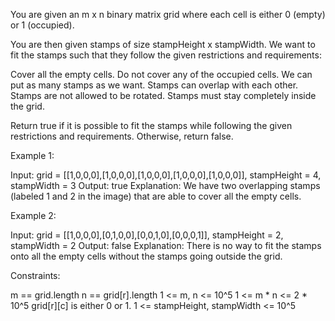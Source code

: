 You are given an m x n binary matrix grid where each cell is either 0 (empty)
or 1 (occupied).

You are then given stamps of size stampHeight x stampWidth. We want to fit
the stamps such that they follow the given restrictions and
requirements:


Cover all the empty cells.
Do not cover any of the occupied cells.
We can put as many stamps as we want.
Stamps can overlap with each other.
Stamps are not allowed to be rotated.
Stamps must stay completely inside the grid.


Return true if it is possible to fit the stamps while following the given
restrictions and requirements. Otherwise, return false.


Example 1:


Input: grid = [[1,0,0,0],[1,0,0,0],[1,0,0,0],[1,0,0,0],[1,0,0,0]],
stampHeight = 4, stampWidth = 3
Output: true
Explanation: We have two overlapping stamps (labeled 1 and 2 in the image)
that are able to cover all the empty cells.


Example 2:


Input: grid = [[1,0,0,0],[0,1,0,0],[0,0,1,0],[0,0,0,1]], stampHeight = 2,
stampWidth = 2 
Output: false 
Explanation: There is no way to fit the stamps onto all the empty cells
without the stamps going outside the grid.



Constraints:


m == grid.length
n == grid[r].length
1 <= m, n <= 10^5
1 <= m * n <= 2 * 10^5
grid[r][c] is either 0 or 1.
1 <= stampHeight, stampWidth <= 10^5




